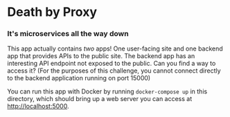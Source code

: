 # Death by Proxy
### It's microservices all the way down

This app actually contains *two* apps! One user-facing site and one backend app that provides APIs to the public site. The backend app has an interesting API endpoint not exposed to the public. Can you find a way to access it? (For the purposes of this challenge, you cannot connect directly to the backend application running on port 15000)

You can run this app with Docker by running `docker-compose up` in this directory, which should bring up a web server you can access at [http://localhost:5000](http://localhost:5000).